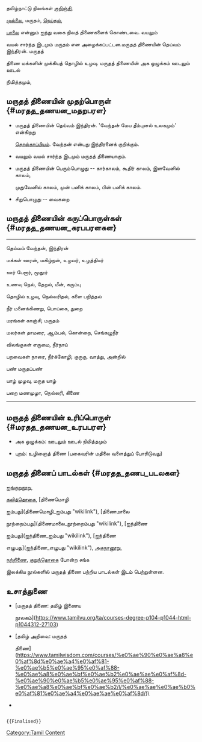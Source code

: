 தமிழ்நாட்டு நிலங்கள் [குறிஞ்சி](குறிஞ்சித்_திணை "wikilink"),
[முல்லை](முல்லைத்_திணை "wikilink"), மருதம், [நெய்தல்](நெய்தல்_திணை "wikilink"),
[பாலை](பாலைத்_திணை "wikilink") என்னும் ஐந்து வகை நிலத் திணைகளைக் கொண்டவை. வயலும்
வயல் சார்ந்த இடமும் மருதம் என அழைக்கப்பட்டன.மருதத் திணையின் தெய்வம் இந்திரன். மருதத்
திணை மக்களின் முக்கியத் தொழில் உழவு. மருதத் திணையின் அக ஒழுக்கம் ஊடலும் ஊடல்
நிமித்தமும்,

## மருதத் திணையின் முதற்பொருள் {#மரதத_தணயன_மதறபரள}

-   மருதத் திணையின் தெய்வம் இந்திரன். 'வேந்தன் மேய தீம்புனல் உலகமும்\' என்கிறது
    [தொல்காப்பியம்](தொல்காப்பியம் "wikilink"). வேந்தன் என்பது இந்திரனைக் குறிக்கும்.
-   வயலும் வயல் சார்ந்த இடமும் மருதத் திணையாகும்.
-   மருதத் திணையின் பெரும்பொழுது -- கார்காலம், கூதிர் காலம், இளவேனில் காலம்,
    முதுவேனில் காலம், முன் பனிக் காலம், பின் பனிக் காலம்.
-   சிறுபொழுது -- வைகறை

## மருதத் திணையின் கருப்பொருள்கள் {#மரதத_தணயன_கரபபரளகள}

  ---------- -------------------------------------
  தெய்வம்      வேந்தன், இந்திரன்
  மக்கள்       ஊரன், மகிழ்நன், உழவர், உழத்தியர்
  ஊர்         பேரூர், மூதூர்
  உணவு       நெல், தேறல், மீன், கரும்பு
  தொழில்      உழவு, நெல்லரிதல், களை பறித்தல்
  நீர்         மனைக்கிணறு, பொய்கை, துறை
  மரங்கள்      காஞ்சி, மருதம்
  மலர்கள்      தாமரை, ஆம்பல், கொன்றை, செங்கழுநீர்
  விலங்குகள்   எருமை, நீர்நாய்
  பறவைகள்     நாரை, நீர்க்கோழி, குருகு, வாத்து, அன்றில்
  பண்         மருதப்பண்
  யாழ்        முழவு, மருத யாழ்
  பறை        மணமுழா, நெல்லரி, கிணை
  ---------- -------------------------------------

## மருதத் திணையின் உரிப்பொருள் {#மரதத_தணயன_உரபபரள}

-   அக ஒழுக்கம்: ஊடலும் ஊடல் நிமித்தமும்
-   புறம்: உழிஞைத் திணை (பகைவரின் மதிலை வளைத்துப் போரிடுவது)

## மருதத் திணைப் பாடல்கள் {#மரதத_தணப_படலகள}

[ஐங்குறுநூறு](ஐங்குறுநூறு "wikilink"),
[கலித்தொகை](கலித்தொகை#மருதக்கலி "wikilink"), [திணைமொழி
ஐம்பது](திணைமொழி_ஐம்பது "wikilink"), [திணைமாலை
நூற்றைம்பது](திணைமாலை_நூற்றைம்பது "wikilink"), [ஐந்திணை
ஐம்பது](ஐந்திணை_ஐம்பது "wikilink"), [ஐந்திணை
எழுபது](ஐந்திணை_எழுபது "wikilink"), [அகநானூறு,](அகநானூறு "wikilink")
[நற்றிணை](நற்றிணை "wikilink"), [குறுந்தொகை](குறுந்தொகை "wikilink") போன்ற சங்க
இலக்கிய நூல்களில் மருதத் திணை பற்றிய பாடல்கள் இடம் பெற்றுள்ளன.

## உசாத்துணை

-   [மருதத் திணை: தமிழ் இணைய
    நூலகம்](https://www.tamilvu.org/ta/courses-degree-p104-p1044-html-p1044312-27103)
-   [தமிழ் அறிவை: மருதத்
    திணை](https://www.tamilwisdom.com/courses/%e0%ae%90%e0%ae%a8%e0%af%8d%e0%ae%a4%e0%af%81-%e0%ae%b5%e0%ae%95%e0%af%88-%e0%ae%a8%e0%ae%bf%e0%ae%b2%e0%ae%ae%e0%af%8d-%e0%ae%90%e0%ae%b5%e0%ae%95%e0%af%88-%e0%ae%a8%e0%ae%bf%e0%ae%b2/l/%e0%ae%ae%e0%ae%b0%e0%af%81%e0%ae%a4%e0%ae%ae%e0%af%8d/)\
-   

```{=mediawiki}
{{Finalised}}
```
[Category:Tamil Content](Category:Tamil_Content "wikilink")
